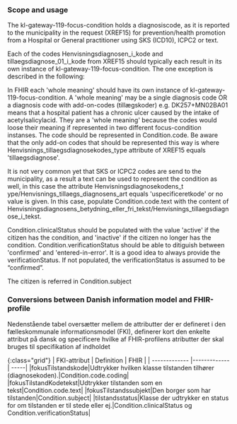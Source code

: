 ### Scope and usage
The  kl-gateway-119-focus-condition holds a diagnosiscode, as it is reported to the municipality in the request (XREF15) for prevention/health promotion from a Hospital or General practitioner using SKS (ICD10), ICPC2 or text.

Each of the codes Henvisningsdiagnosen_i_kode and tillaegsdiagnose_01_i_kode from XREF15 should typically each result in its own instance of kl-gateway-119-focus-condition. The one exception is described in the following: 

In FHIR each 'whole meaning' should have its own instance of kl-gateway-119-focus-condition. A 'whole meaning' may be a single diagnosis code OR a diagnosis code with add-on-codes (tillægskoder) e.g. DK257+MN02BA01 means that a hospital patient has a chronic ulcer caused by the intake of acetylsalicylacid. They are a 'whole meaning' because the codes would loose their meaning if represented in two different focus-condition instanses. The code should be represented in Condition.code. Be aware that the only add-on codes that should be represented this way is where Henvisnings_tillaegsdiagnosekodes_type attribute of XREF15 equals 'tillaegsdiagnose'.

It is not very common yet that SKS or ICPC2 codes are send to the municipality, as a result a text can be used to represent the condition as well, in this case the attribute Henvisningsdiagnosekodens_t
ype/Henvisnings_tillaegs_diagnosens_art equals 'uspecificeretkode' or no value is given. In this case, populate Condition.code.text with the content of Henvisningsdiagnosens_betydning_eller_fri_tekst/Henvisnings_tillaegsdiagnose_i_tekst.

Condition.clinicalStatus should be populated with the value 'active' if the citizen has the condition, and 'inactive' if the citizen no longer has the condition. Condition.verificationStatus should be able to ditiguish between 'confirmed' and 'entered-in-error'. It is a good idea to always provide the verificationStatus. If not populated, the verificationStatus is assumed to be “confirmed”.

The citizen is referred in Condition.subject

### Conversions between Danish information model and FHIR-profile
Nedenstående tabel oversætter mellem de attributter der er defineret i den fælleskommunale informationsmodel (FKI), definerer kort den enkelte attribut på dansk og specificere hvilke af FHIR-profilens atributter der skal bruges til specifikation af indholdet

{:class="grid"}
|   FKI-attribut      | Definition        | FHIR  |
| ------------- |-------------| -----|
|fokusTilstandskode|Udtrykker hvilken klasse tilstanden tilhører (diagnosekoden).|Condition.code.coding|
|fokusTilstandKodetekst|Udtrykker tilstanden som en tekst|Condition.code.text|
|fokusTilstandssubjekt|Den borger som har tilstanden|Condition.subject|
|tilstandsstatus|Klasse der udtrykker en status for om tilstanden er til stede eller ej.|Condition.clinicalStatus og Condition.verificationStatus|
